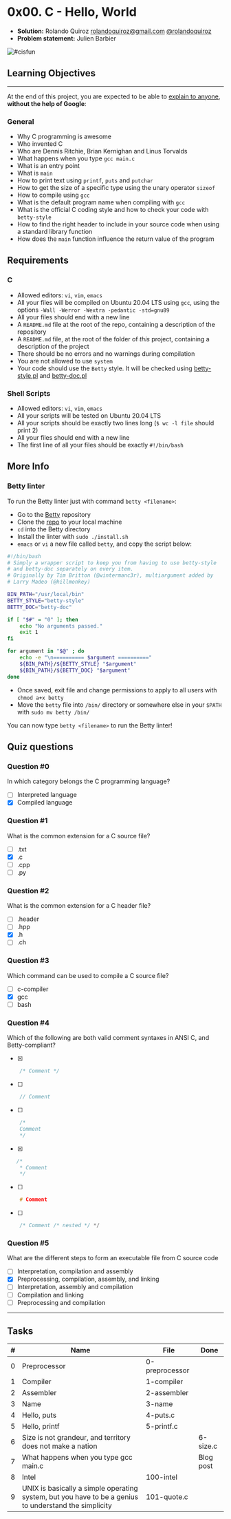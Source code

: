 # 0x00. C - Hello, World

- **Solution:** Rolando Quiroz [rolandoquiroz@gmail.com](rolandoquiroz@gmail.com) [@rolandoquiroz](https://github.com/rolandoquiroz)
- **Problem statement:** Julien Barbier

![#cisfun](https://s3.amazonaws.com/intranet-projects-files/holbertonschool-low_level_programming/212/cisfun.jpg "#cisfun")


## Learning Objectives
----------------------

At the end of this project, you are expected to be able to [explain to anyone](https://intranet.hbtn.io/rltoken/eJZ-xVeCra6EqIiwBOYYVg "explain to anyone"), **without the help of Google**:

### General

*   Why C programming is awesome
*   Who invented C
*   Who are Dennis Ritchie, Brian Kernighan and Linus Torvalds
*   What happens when you type `gcc main.c`
*   What is an entry point
*   What is `main`
*   How to print text using `printf`, `puts` and `putchar`
*   How to get the size of a specific type using the unary operator `sizeof`
*   How to compile using `gcc`
*   What is the default program name when compiling with `gcc`
*   What is the official C coding style and how to check your code with `betty-style`
*   How to find the right header to include in your source code when using a standard library function
*   How does the `main` function influence the return value of the program

Requirements
------------

### C

*   Allowed editors: `vi`, `vim`, `emacs`
*   All your files will be compiled on Ubuntu 20.04 LTS using `gcc`, using the options `-Wall -Werror -Wextra -pedantic -std=gnu89`
*   All your files should end with a new line
*   A `README.md` file at the root of the repo, containing a description of the repository
*   A `README.md` file, at the root of the folder of _this_ project, containing a description of the project
*   There should be no errors and no warnings during compilation
*   You are not allowed to use `system`
*   Your code should use the `Betty` style. It will be checked using [betty-style.pl](https://github.com/holbertonschool/Betty/blob/master/betty-style.pl "betty-style.pl") and [betty-doc.pl](https://github.com/holbertonschool/Betty/blob/master/betty-doc.pl "betty-doc.pl")

### Shell Scripts

*   Allowed editors: `vi`, `vim`, `emacs`
*   All your scripts will be tested on Ubuntu 20.04 LTS
*   All your scripts should be exactly two lines long (`$ wc -l file` should print 2)
*   All your files should end with a new line
*   The first line of all your files should be exactly `#!/bin/bash`

More Info
---------

### Betty linter

To run the Betty linter just with command `betty <filename>`:

*   Go to the [Betty](https://github.com/holbertonschool/Betty "Betty") repository
*   Clone the [repo](https://github.com/holbertonschool/Betty "repo") to your local machine
*   `cd` into the Betty directory
*   Install the linter with `sudo ./install.sh`
*   `emacs` or `vi` a new file called `betty`, and copy the script below:

```bash
#!/bin/bash
# Simply a wrapper script to keep you from having to use betty-style
# and betty-doc separately on every item.
# Originally by Tim Britton (@wintermanc3r), multiargument added by
# Larry Madeo (@hillmonkey)

BIN_PATH="/usr/local/bin"
BETTY_STYLE="betty-style"
BETTY_DOC="betty-doc"

if [ "$#" = "0" ]; then
    echo "No arguments passed."
    exit 1
fi

for argument in "$@" ; do
    echo -e "\n========== $argument =========="
    ${BIN_PATH}/${BETTY_STYLE} "$argument"
    ${BIN_PATH}/${BETTY_DOC} "$argument"
done
```
*   Once saved, exit file and change permissions to apply to all users with `chmod a+x betty`
*   Move the `betty` file into `/bin/` directory or somewhere else in your `$PATH` with `sudo mv betty /bin/`

You can now type `betty <filename>` to run the Betty linter!

## Quiz questions

### Question #0

In which category belongs the C programming language?

- [ ] Interpreted language
- [x] Compiled language

### Question #1

What is the common extension for a C source file?

- [ ] .txt
- [x] .c
- [ ] .cpp
- [ ] .py

### Question #2

What is the common extension for a C header file?

- [ ] .header
- [ ] .hpp
- [x] .h
- [ ] .ch

### Question #3

Which command can be used to compile a C source file?

- [ ] c-compiler
- [x] gcc
- [ ] bash

### Question #4

Which of the following are both valid comment syntaxes in ANSI C, and Betty-compliant?

- [x]
```c
    /* Comment */
```
- [ ]
```c
    // Comment
```
- [ ]
```c
    /*
    Comment
    */
```
- [x]
```c
   /*
    * Comment
    */
```
- [ ]
```c
    # Comment
```
- [ ]
```c
    /* Comment /* nested */ */
```

### Question #5

What are the different steps to form an executable file from C source code

- [ ] Interpretation, compilation and assembly
- [x] Preprocessing, compilation, assembly, and linking
- [ ] Interpretation, assembly and compilation
- [ ] Compilation and linking
- [ ] Preprocessing and compilation

* * *

Tasks
-----

| # | Name | File | Done |
|---|------|------|------|
| 0 |  Preprocessor     |   0-preprocessor   |      |
| 1 |  Compiler     |   1-compiler   |      |
| 2 |  Assembler   |   2-assembler   |      |
| 3 |  Name    |   3-name   |      |
| 4 |  Hello, puts   |   4-puts.c   |      |
| 5 |  Hello, printf    |  5-printf.c    |      |
| 6 |  Size is not grandeur, and territory does not make a nation     |      |   6-size.c   |
| 7 |  What happens when you type gcc main.c    |      |   Blog post   |
| 8 | Intel   |   100-intel   |      |
| 9 | UNIX is basically a simple operating system, but you have to be a genius to understand the simplicity  |  101-quote.c    |      |